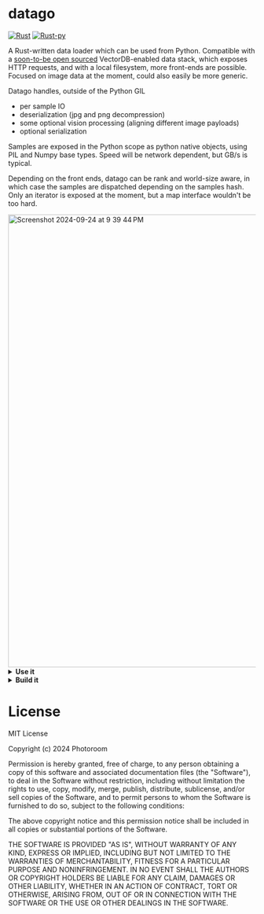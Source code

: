 # datago

[![Rust](https://github.com/Photoroom/datago/actions/workflows/rust.yml/badge.svg)](https://github.com/Photoroom/datago/actions/workflows/rust.yml)
[![Rust-py](https://github.com/Photoroom/datago/actions/workflows/ci-cd.yml/badge.svg)](https://github.com/Photoroom/datago/actions/workflows/ci-cd.yml)

A Rust-written data loader which can be used from Python. Compatible with a [soon-to-be open sourced](https://github.com/Photoroom/dataroom) VectorDB-enabled data stack, which exposes HTTP requests, and with a local filesystem, more front-ends are possible. Focused on image data at the moment, could also easily be more generic.

Datago handles, outside of the Python GIL

- per sample IO
- deserialization (jpg and png decompression)
- some optional vision processing (aligning different image payloads)
- optional serialization

Samples are exposed in the Python scope as python native objects, using PIL and Numpy base types.
Speed will be network dependent, but GB/s is typical.

Depending on the front ends, datago can be rank and world-size aware, in which case the samples are dispatched depending on the samples hash. Only an iterator is exposed at the moment, but a map interface wouldn't be too hard.

<img width="922" alt="Screenshot 2024-09-24 at 9 39 44 PM" src="https://github.com/user-attachments/assets/b58002ce-f961-438b-af72-9e1338527365">

<details> <summary><strong>Use it</strong></summary>

Using Python 3.11, you can simply install datago with `pip install datago`

## Use the package from Python

```python
from datago import DatagoClient
import os
import json

config = {
    "source_config": {
        "sources": os.environ.get("DATAROOM_TEST_SOURCE", ""),
        "page_size": 500,
    },
    "limit": 200,
    "rank": 0,
    "world_size": 1,
    "samples_buffer_size": 32,
}

client = DatagoClient(json.dumps(config))

for _ in range(10):
    sample = client.get_sample()
```

Please note that the image buffers will be passed around as raw pointers, see below.
To test datago while serving local files (jpg, png, ..), code would look like the following.
**Note that datago serving files with a lot of concurrent threads means that, even if random_order is not set,
there will be some randomness in the sample ordering.**

```python
from datago import DatagoClient
import os
import json

config = {
    "source_type": "file",
    "source_config": {
        "root_path": "myPath",
        "random_order": False, # True if used directly for training
    },
    "limit": 200,
    "rank": 0,
    "world_size": 1,
    "samples_buffer_size": 32,
}

client = DatagoClient(json.dumps(config))

for _ in range(10):
    sample = client.get_sample()
```


## Match the raw exported buffers with typical python types

See helper functions provided in `raw_types.py`, should be self explanatory. Check python benchmarks for examples.

</details><details> <summary><strong>Build it</strong></summary>

## Preamble

Just install the rust toolchain via rustup

## Build a benchmark CLI
`cargo run --release --  -h` to get all the information, should be fairly straightforward

## Run the rust test suite

From the datago folder

```bash
cargo test
```

## Generate the python package binaries manually

Build a wheel useable locally

```bash
maturin build -i python3.11 --release --target "x86_64-unknown-linux-gnu"
```

Build a wheel which can be uploaded to pypi or related

- either use a manylinux docker image

- or cross compile using zip

```bash
maturin build -i python3.11 --release --target "x86_64-unknown-linux-gnu" --manylinux 2014 --zig
```

then you can `pip install` from `target/wheels`

## Update the pypi release (maintainers)

Create a new tag and a new release in this repo, a new package will be pushed automatically.

</details>

# License

MIT License

Copyright (c) 2024 Photoroom

Permission is hereby granted, free of charge, to any person obtaining a copy
of this software and associated documentation files (the "Software"), to deal
in the Software without restriction, including without limitation the rights
to use, copy, modify, merge, publish, distribute, sublicense, and/or sell
copies of the Software, and to permit persons to whom the Software is
furnished to do so, subject to the following conditions:

The above copyright notice and this permission notice shall be included in all
copies or substantial portions of the Software.

THE SOFTWARE IS PROVIDED "AS IS", WITHOUT WARRANTY OF ANY KIND, EXPRESS OR
IMPLIED, INCLUDING BUT NOT LIMITED TO THE WARRANTIES OF MERCHANTABILITY,
FITNESS FOR A PARTICULAR PURPOSE AND NONINFRINGEMENT. IN NO EVENT SHALL THE
AUTHORS OR COPYRIGHT HOLDERS BE LIABLE FOR ANY CLAIM, DAMAGES OR OTHER
LIABILITY, WHETHER IN AN ACTION OF CONTRACT, TORT OR OTHERWISE, ARISING FROM,
OUT OF OR IN CONNECTION WITH THE SOFTWARE OR THE USE OR OTHER DEALINGS IN THE
SOFTWARE.

